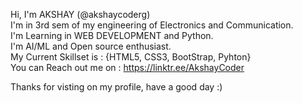 Hi, I'm AKSHAY (@akshaycoderg)<br>
I'm in 3rd sem of my engineering of Electronics and Communication.<br>
I'm Learning in WEB DEVELOPMENT and Python.<br>
I'm AI/ML and Open source enthusiast.<br>
My Current Skillset is : {HTML5, CSS3, BootStrap, Pyhton}<br>
You can Reach out me on : https://linktr.ee/AkshayCoder<br>

Thanks for visting on my profile, have a good day :)

